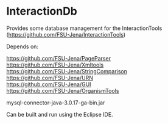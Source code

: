 InteractionDb
=============


Provides some database management for the InteractionTools (https://github.com/FSU-Jena/InteractionTools)

Depends on:

https://github.com/FSU-Jena/PageParser<br>
https://github.com/FSU-Jena/Xmltools<br>
https://github.com/FSU-Jena/StringComparison<br>
https://github.com/FSU-Jena/URN<br>
https://github.com/FSU-Jena/GUI<br>
https://github.com/FSU-Jena/OrganismTools<br>

mysql-connector-java-3.0.17-ga-bin.jar

Can be built and run using the Eclipse IDE.
